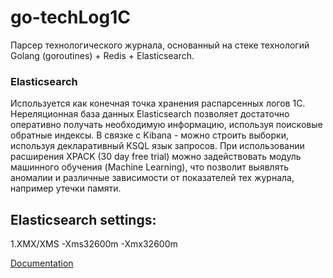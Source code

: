 # go-techLog1C
Парсер технологического журнала, основанный на стеке технологий Golang (goroutines) + Redis + Elasticsearch.

### Elasticsearch
Используется как конечная точка хранения распарсенных логов 1С. Нереляционная база данных Elasticsearch позволяет достаточно оперативно получать необходимую информацию, используя поисковые обратные индексы. В связке с Kibana - можно строить выборки, используя декларативный KSQL язык запросов. При использовании расширения XPACK (30 day free trial) можно задействовать модуль машинного обучения (Machine Learning), что позволит выявлять аномалии и различные зависимости от показателей тех журнала, например утечки памяти. 

## Elasticsearch settings:

1.XMX/XMS
-Xms32600m
-Xmx32600m

[Documentation](<https://www.elastic.co/guide/en/elasticsearch/guide/master/_limiting_memory_usage.html>)
